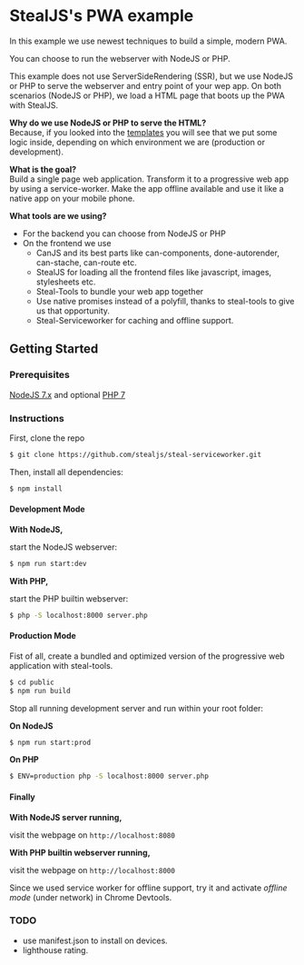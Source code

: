 # StealJS's PWA example

In this example we use newest techniques to build a simple, modern PWA.

You can choose to run the webserver with NodeJS or PHP.

This example does not use ServerSideRendering (SSR), but we use NodeJS or PHP to serve the webserver and entry point of your wep app.
On both scenarios (NodeJS or PHP), we load a HTML page that boots up the PWA with StealJS.

**Why do we use NodeJS or PHP to serve the HTML?<br>**
Because, if you looked into the [templates](/templates/) you will see that we put some logic inside, depending on which environment we are (production or development).

**What is the goal?**<br>
Build a single page web application. Transform it to a progressive web app by using a service-worker. Make the app offline available and use it like a native app on your mobile phone.

**What tools are we using?**<br>
- For the backend you can choose from NodeJS or PHP
- On the frontend we use
  - CanJS and its best parts like can-components, done-autorender, can-stache, can-route etc.
  - StealJS for loading all the frontend files like javascript, images, stylesheets etc.
  - Steal-Tools to bundle your web app together
  - Use native promises instead of a polyfill, thanks to steal-tools to give us that opportunity.
  - Steal-Serviceworker for caching and offline support.
  

## Getting Started

### Prerequisites

[NodeJS 7.x](https://nodejs.org/en/download/releases/)
and optional [PHP 7](http://php.net/downloads.php)


### Instructions

First, clone the repo

```bash
$ git clone https://github.com/stealjs/steal-serviceworker.git
```

Then, install all dependencies:

```bash
$ npm install
```

#### Development Mode

**With NodeJS,**

start the NodeJS webserver:
```bash
$ npm run start:dev
```

**With PHP,**

start the PHP builtin webserver:
```bash
$ php -S localhost:8000 server.php
```

#### Production Mode
Fist of all, create a bundled and optimized version of the progressive web application with steal-tools.
```bash
$ cd public
$ npm run build
```

Stop all running development server and run within your root folder:

**On NodeJS**
```bash
$ npm run start:prod
```

**On PHP**
```bash
$ ENV=production php -S localhost:8000 server.php
```

#### Finally
**With NodeJS server running,**
 
visit the webpage on `http://localhost:8080`

**With PHP builtin webserver running,**

visit the webpage on `http://localhost:8000`


Since we used service worker for offline support, try it and activate *offline mode* (under network) in Chrome Devtools.


### TODO
- use manifest.json to install on devices.
- lighthouse rating.